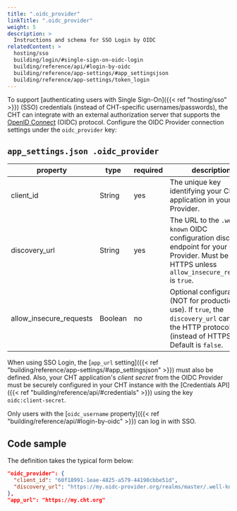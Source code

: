 ```yaml
---
title: ".oidc_provider"
linkTitle: ".oidc_provider"
weight: 5
description: >
  Instructions and schema for SSO Login by OIDC
relatedContent: >
  hosting/sso
  building/login/#single-sign-on-oidc-login
  building/reference/api/#login-by-oidc
  building/reference/app-settings/#app_settingsjson
  building/reference/app-settings/token_login
---
```


To support [authenticating users with Single Sign-On]({{< ref "hosting/sso" >}}) (SSO) credentials (instead of CHT-specific usernames/passwords), the CHT can integrate with an external authorization server that supports the [OpenID Connect](https://openid.net/) (OIDC) protocol. Configure the OIDC Provider connection settings under the `oidc_provider` key:

## `app_settings.json .oidc_provider`
| property                | type    | required | description                                                                                                                                          |
|-------------------------|---------|----------|------------------------------------------------------------------------------------------------------------------------------------------------------|
| client_id               | String  | yes      | The unique key identifying your CHT application in your OIDC Provider.                                                                               |
| discovery_url           | String  | yes      | The URL to the `.well-known` OIDC configuration discovery endpoint for your OIDC Provider. Must be HTTPS unless `allow_insecure_requests` is `true`. |
| allow_insecure_requests | Boolean | no       | Optional configuration (NOT for production use). If `true`, the `discovery_url` can use the HTTP protocol (instead of HTTPS). Default is `false`.    |

When using SSO Login, the [`app_url` setting]({{< ref "building/reference/app-settings/#app_settingsjson" >}}) must also be defined. Also, your CHT application's _client secret_ from the OIDC Provider must be securely configured in your CHT instance with the [Credentials API]({{< ref "building/reference/api/#credentials" >}}) using the key `oidc:client-secret`.

Only users with the [`oidc_username` property]({{< ref "building/reference/api/#login-by-oidc" >}}) can log in with SSO.

## Code sample

The definition takes the typical form below:

```json
"oidc_provider": {
  "client_id": "60f18991-1eae-4825-a579-44190cbbe51d",
  "discovery_url": "https://my.oidc-provider.org/realms/master/.well-known/openid-configuration"
},
"app_url": "https://my.cht.org"
```
